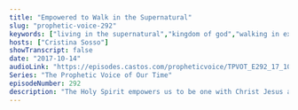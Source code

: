 ```yaml
---
title: "Empowered to Walk in the Supernatural"
slug: "prophetic-voice-292"
keywords: ["living in the supernatural","kingdom of god","walking in excellency","victory"]
hosts: ["Cristina Sosso"]
showTranscript: false
date: "2017-10-14"
audioLink: "https://episodes.castos.com/propheticvoice/TPVOT_E292_17_10_14-15_Empowered_to_Walk_in_the_Supernatural.mp3"
Series: "The Prophetic Voice of Our Time"
episodeNumber: 292
description: "The Holy Spirit empowers us to be one with Christ Jesus and to walk in the supernatural with Him."
---
```


